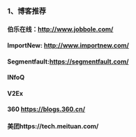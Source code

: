 ### 1、博客推荐

#### 		伯乐在线：http://www.jobbole.com/

#### 		ImportNew: http://www.importnew.com/

#### 		Segmentfault:https://segmentfault.com/

#### 		INfoQ

#### 		V2Ex

#### 		360 https://blogs.360.cn/

#### 		美团https://tech.meituan.com/